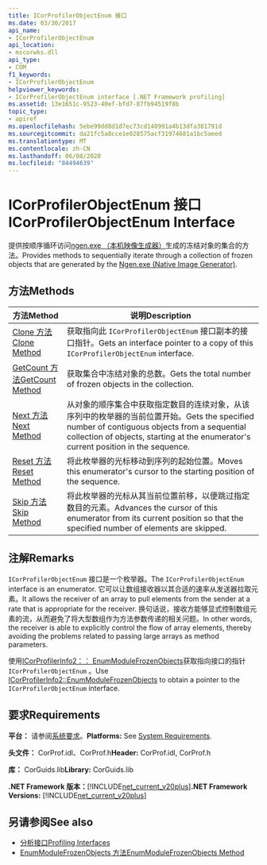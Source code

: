 ```yaml
---
title: ICorProfilerObjectEnum 接口
ms.date: 03/30/2017
api_name:
- ICorProfilerObjectEnum
api_location:
- mscorwks.dll
api_type:
- COM
f1_keywords:
- ICorProfilerObjectEnum
helpviewer_keywords:
- ICorProfilerObjectEnum interface [.NET Framework profiling]
ms.assetid: 13e1651c-9523-40ef-bfd7-87fb94519f8b
topic_type:
- apiref
ms.openlocfilehash: 5ebe99dd8d1d7ec73cd140991a4b13dfa381791d
ms.sourcegitcommit: da21fc5a8cce1e028575acf31974681a1bc5aeed
ms.translationtype: MT
ms.contentlocale: zh-CN
ms.lasthandoff: 06/08/2020
ms.locfileid: "84494639"
---
```

# <a name="icorprofilerobjectenum-interface"></a><span data-ttu-id="31416-102">ICorProfilerObjectEnum 接口</span><span class="sxs-lookup"><span data-stu-id="31416-102">ICorProfilerObjectEnum Interface</span></span>
<span data-ttu-id="31416-103">提供按顺序循环访问[ngen.exe （本机映像生成器）](../../tools/ngen-exe-native-image-generator.md)生成的冻结对象的集合的方法。</span><span class="sxs-lookup"><span data-stu-id="31416-103">Provides methods to sequentially iterate through a collection of frozen objects that are generated by the [Ngen.exe (Native Image Generator)](../../tools/ngen-exe-native-image-generator.md).</span></span>  
  
## <a name="methods"></a><span data-ttu-id="31416-104">方法</span><span class="sxs-lookup"><span data-stu-id="31416-104">Methods</span></span>  
  
|<span data-ttu-id="31416-105">方法</span><span class="sxs-lookup"><span data-stu-id="31416-105">Method</span></span>|<span data-ttu-id="31416-106">说明</span><span class="sxs-lookup"><span data-stu-id="31416-106">Description</span></span>|  
|------------|-----------------|  
|[<span data-ttu-id="31416-107">Clone 方法</span><span class="sxs-lookup"><span data-stu-id="31416-107">Clone Method</span></span>](icorprofilerobjectenum-clone-method.md)|<span data-ttu-id="31416-108">获取指向此 `ICorProfilerObjectEnum` 接口副本的接口指针。</span><span class="sxs-lookup"><span data-stu-id="31416-108">Gets an interface pointer to a copy of this `ICorProfilerObjectEnum` interface.</span></span>|  
|[<span data-ttu-id="31416-109">GetCount 方法</span><span class="sxs-lookup"><span data-stu-id="31416-109">GetCount Method</span></span>](icorprofilerobjectenum-getcount-method.md)|<span data-ttu-id="31416-110">获取集合中冻结对象的总数。</span><span class="sxs-lookup"><span data-stu-id="31416-110">Gets the total number of frozen objects in the collection.</span></span>|  
|[<span data-ttu-id="31416-111">Next 方法</span><span class="sxs-lookup"><span data-stu-id="31416-111">Next Method</span></span>](icorprofilerobjectenum-next-method.md)|<span data-ttu-id="31416-112">从对象的顺序集合中获取指定数目的连续对象，从该序列中的枚举器的当前位置开始。</span><span class="sxs-lookup"><span data-stu-id="31416-112">Gets the specified number of contiguous objects from a sequential collection of objects, starting at the enumerator's current position in the sequence.</span></span>|  
|[<span data-ttu-id="31416-113">Reset 方法</span><span class="sxs-lookup"><span data-stu-id="31416-113">Reset Method</span></span>](icorprofilerobjectenum-reset-method.md)|<span data-ttu-id="31416-114">将此枚举器的光标移动到序列的起始位置。</span><span class="sxs-lookup"><span data-stu-id="31416-114">Moves this enumerator's cursor to the starting position of the sequence.</span></span>|  
|[<span data-ttu-id="31416-115">Skip 方法</span><span class="sxs-lookup"><span data-stu-id="31416-115">Skip Method</span></span>](icorprofilerobjectenum-skip-method.md)|<span data-ttu-id="31416-116">将此枚举器的光标从其当前位置前移，以便跳过指定数目的元素。</span><span class="sxs-lookup"><span data-stu-id="31416-116">Advances the cursor of this enumerator from its current position so that the specified number of elements are skipped.</span></span>|  
  
## <a name="remarks"></a><span data-ttu-id="31416-117">注解</span><span class="sxs-lookup"><span data-stu-id="31416-117">Remarks</span></span>  
 <span data-ttu-id="31416-118">`ICorProfilerObjectEnum` 接口是一个枚举器。</span><span class="sxs-lookup"><span data-stu-id="31416-118">The `ICorProfilerObjectEnum` interface is an enumerator.</span></span> <span data-ttu-id="31416-119">它可以让数组接收器以其合适的速率从发送器拉取元素。</span><span class="sxs-lookup"><span data-stu-id="31416-119">It allows the receiver of an array to pull elements from the sender at a rate that is appropriate for the receiver.</span></span> <span data-ttu-id="31416-120">换句话说，接收方能够显式控制数组元素的流，从而避免了将大型数组作为方法参数传递的相关问题。</span><span class="sxs-lookup"><span data-stu-id="31416-120">In other words, the receiver is able to explicitly control the flow of array elements, thereby avoiding the problems related to passing large arrays as method parameters.</span></span>  
  
 <span data-ttu-id="31416-121">使用[ICorProfilerInfo2：： EnumModuleFrozenObjects](icorprofilerinfo2-enummodulefrozenobjects-method.md)获取指向接口的指针 `ICorProfilerObjectEnum` 。</span><span class="sxs-lookup"><span data-stu-id="31416-121">Use [ICorProfilerInfo2::EnumModuleFrozenObjects](icorprofilerinfo2-enummodulefrozenobjects-method.md) to obtain a pointer to the `ICorProfilerObjectEnum` interface.</span></span>  
  
## <a name="requirements"></a><span data-ttu-id="31416-122">要求</span><span class="sxs-lookup"><span data-stu-id="31416-122">Requirements</span></span>  
 <span data-ttu-id="31416-123">**平台：** 请参阅[系统要求](../../get-started/system-requirements.md)。</span><span class="sxs-lookup"><span data-stu-id="31416-123">**Platforms:** See [System Requirements](../../get-started/system-requirements.md).</span></span>  
  
 <span data-ttu-id="31416-124">**头文件：** CorProf.idl、CorProf.h</span><span class="sxs-lookup"><span data-stu-id="31416-124">**Header:** CorProf.idl, CorProf.h</span></span>  
  
 <span data-ttu-id="31416-125">**库：** CorGuids.lib</span><span class="sxs-lookup"><span data-stu-id="31416-125">**Library:** CorGuids.lib</span></span>  
  
 <span data-ttu-id="31416-126">**.NET Framework 版本：**[!INCLUDE[net_current_v20plus](../../../../includes/net-current-v20plus-md.md)]</span><span class="sxs-lookup"><span data-stu-id="31416-126">**.NET Framework Versions:** [!INCLUDE[net_current_v20plus](../../../../includes/net-current-v20plus-md.md)]</span></span>  
  
## <a name="see-also"></a><span data-ttu-id="31416-127">另请参阅</span><span class="sxs-lookup"><span data-stu-id="31416-127">See also</span></span>

- [<span data-ttu-id="31416-128">分析接口</span><span class="sxs-lookup"><span data-stu-id="31416-128">Profiling Interfaces</span></span>](profiling-interfaces.md)
- [<span data-ttu-id="31416-129">EnumModuleFrozenObjects 方法</span><span class="sxs-lookup"><span data-stu-id="31416-129">EnumModuleFrozenObjects Method</span></span>](icorprofilerinfo2-enummodulefrozenobjects-method.md)
